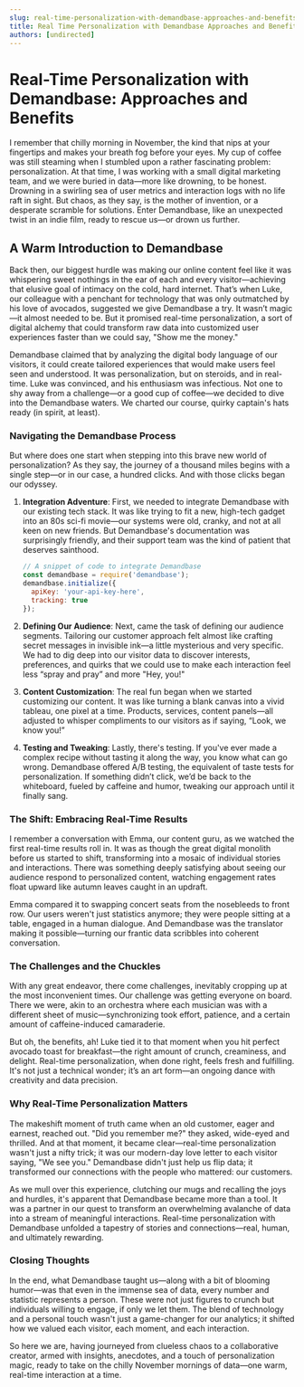 ```yaml
---
slug: real-time-personalization-with-demandbase-approaches-and-benefits
title: Real Time Personalization with Demandbase Approaches and Benefits
authors: [undirected]
---
```



# Real-Time Personalization with Demandbase: Approaches and Benefits

I remember that chilly morning in November, the kind that nips at your fingertips and makes your breath fog before your eyes. My cup of coffee was still steaming when I stumbled upon a rather fascinating problem: personalization. At that time, I was working with a small digital marketing team, and we were buried in data—more like drowning, to be honest. Drowning in a swirling sea of user metrics and interaction logs with no life raft in sight. But chaos, as they say, is the mother of invention, or a desperate scramble for solutions. Enter Demandbase, like an unexpected twist in an indie film, ready to rescue us—or drown us further.

## A Warm Introduction to Demandbase

Back then, our biggest hurdle was making our online content feel like it was whispering sweet nothings in the ear of each and every visitor—achieving that elusive goal of intimacy on the cold, hard internet. That’s when Luke, our colleague with a penchant for technology that was only outmatched by his love of avocados, suggested we give Demandbase a try. It wasn’t magic—it almost needed to be. But it promised real-time personalization, a sort of digital alchemy that could transform raw data into customized user experiences faster than we could say, "Show me the money."

Demandbase claimed that by analyzing the digital body language of our visitors, it could create tailored experiences that would make users feel seen and understood. It was personalization, but on steroids, and in real-time. Luke was convinced, and his enthusiasm was infectious. Not one to shy away from a challenge—or a good cup of coffee—we decided to dive into the Demandbase waters. We charted our course, quirky captain's hats ready (in spirit, at least).

### Navigating the Demandbase Process

But where does one start when stepping into this brave new world of personalization? As they say, the journey of a thousand miles begins with a single step—or in our case, a hundred clicks. And with those clicks began our odyssey.

1. **Integration Adventure**: First, we needed to integrate Demandbase with our existing tech stack. It was like trying to fit a new, high-tech gadget into an 80s sci-fi movie—our systems were old, cranky, and not at all keen on new friends. But Demandbase's documentation was surprisingly friendly, and their support team was the kind of patient that deserves sainthood.

   ```javascript
   // A snippet of code to integrate Demandbase
   const demandbase = require('demandbase');
   demandbase.initialize({
     apiKey: 'your-api-key-here',
     tracking: true
   });
   ```

2. **Defining Our Audience**: Next, came the task of defining our audience segments. Tailoring our customer approach felt almost like crafting secret messages in invisible ink—a little mysterious and very specific. We had to dig deep into our visitor data to discover interests, preferences, and quirks that we could use to make each interaction feel less “spray and pray” and more "Hey, you!"

3. **Content Customization**: The real fun began when we started customizing our content. It was like turning a blank canvas into a vivid tableau, one pixel at a time. Products, services, content panels—all adjusted to whisper compliments to our visitors as if saying, “Look, we know you!” 

4. **Testing and Tweaking**: Lastly, there's testing. If you've ever made a complex recipe without tasting it along the way, you know what can go wrong. Demandbase offered A/B testing, the equivalent of taste tests for personalization. If something didn’t click, we’d be back to the whiteboard, fueled by caffeine and humor, tweaking our approach until it finally sang.

### The Shift: Embracing Real-Time Results

I remember a conversation with Emma, our content guru, as we watched the first real-time results roll in. It was as though the great digital monolith before us started to shift, transforming into a mosaic of individual stories and interactions. There was something deeply satisfying about seeing our audience respond to personalized content, watching engagement rates float upward like autumn leaves caught in an updraft.

Emma compared it to swapping concert seats from the nosebleeds to front row. Our users weren't just statistics anymore; they were people sitting at a table, engaged in a human dialogue. And Demandbase was the translator making it possible—turning our frantic data scribbles into coherent conversation.

### The Challenges and the Chuckles

With any great endeavor, there come challenges, inevitably cropping up at the most inconvenient times. Our challenge was getting everyone on board. There we were, akin to an orchestra where each musician was with a different sheet of music—synchronizing took effort, patience, and a certain amount of caffeine-induced camaraderie.

But oh, the benefits, ah! Luke tied it to that moment when you hit perfect avocado toast for breakfast—the right amount of crunch, creaminess, and delight. Real-time personalization, when done right, feels fresh and fulfilling. It's not just a technical wonder; it’s an art form—an ongoing dance with creativity and data precision.

### Why Real-Time Personalization Matters

The makeshift moment of truth came when an old customer, eager and earnest, reached out. "Did you remember me?" they asked, wide-eyed and thrilled. And at that moment, it became clear—real-time personalization wasn't just a nifty trick; it was our modern-day love letter to each visitor saying, "We see you." Demandbase didn't just help us flip data; it transformed our connections with the people who mattered: our customers.

As we mull over this experience, clutching our mugs and recalling the joys and hurdles, it's apparent that Demandbase became more than a tool. It was a partner in our quest to transform an overwhelming avalanche of data into a stream of meaningful interactions. Real-time personalization with Demandbase unfolded a tapestry of stories and connections—real, human, and ultimately rewarding. 

### Closing Thoughts

In the end, what Demandbase taught us—along with a bit of blooming humor—was that even in the immense sea of data, every number and statistic represents a person. These were not just figures to crunch but individuals willing to engage, if only we let them. The blend of technology and a personal touch wasn't just a game-changer for our analytics; it shifted how we valued each visitor, each moment, and each interaction.

So here we are, having journeyed from clueless chaos to a collaborative creator, armed with insights, anecdotes, and a touch of personalization magic, ready to take on the chilly November mornings of data—one warm, real-time interaction at a time.